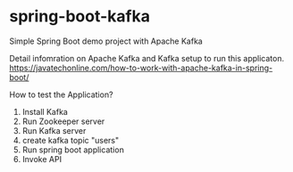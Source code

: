 # spring-boot-kafka
Simple Spring Boot demo project with Apache Kafka


Detail infomration on Apache Kafka and Kafka setup to run this applicaton.
https://javatechonline.com/how-to-work-with-apache-kafka-in-spring-boot/



How to test the Application?

1. Install Kafka 
2. Run Zookeeper server
3. Run Kafka server
4. create kafka topic "users"
5. Run spring boot application
6. Invoke API

